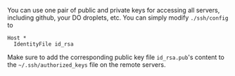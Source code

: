 You can use one pair of public and private keys for accessing all servers, including github, your DO droplets, etc.
You can simply modify `./ssh/config` to
```
Host *
  IdentityFile id_rsa
```
Make sure to add the corresponding public key file `id_rsa.pub`'s content to the `~/.ssh/authorized_keys` file on the remote servers.